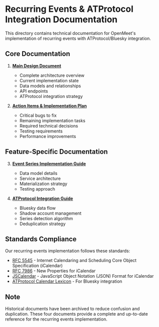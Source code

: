 # Recurring Events & ATProtocol Integration Documentation

This directory contains technical documentation for OpenMeet's implementation of recurring events with ATProtocol/Bluesky integration.

## Core Documentation

1. **[Main Design Document](./main-design-document.md)**
   - Complete architecture overview
   - Current implementation state
   - Data models and relationships
   - API endpoints
   - ATProtocol integration strategy

2. **[Action Items & Implementation Plan](./action-items-consolidated.md)**
   - Critical bugs to fix
   - Remaining implementation tasks
   - Required technical decisions
   - Testing requirements
   - Performance improvements

## Feature-Specific Documentation

3. **[Event Series Implementation Guide](./event-series-implementation-guide.md)**
   - Data model details
   - Service architecture
   - Materialization strategy
   - Testing approach

4. **[ATProtocol Integration Guide](./atprotocol-integration-guide.md)**
   - Bluesky data flow
   - Shadow account management
   - Series detection algorithm
   - Deduplication strategy

## Standards Compliance

Our recurring events implementation follows these standards:

- [RFC 5545](https://datatracker.ietf.org/doc/html/rfc5545) - Internet Calendaring and Scheduling Core Object Specification (iCalendar)
- [RFC 7986](https://datatracker.ietf.org/doc/html/rfc7986) - New Properties for iCalendar
- [JSCalendar](https://datatracker.ietf.org/doc/html/rfc8984) - JavaScript Object Notation (JSON) Format for iCalendar
- [ATProtocol Calendar Lexicon](https://atproto.com/lexicons) - For Bluesky integration

## Note

Historical documents have been archived to reduce confusion and duplication. These four documents provide a complete and up-to-date reference for the recurring events implementation.